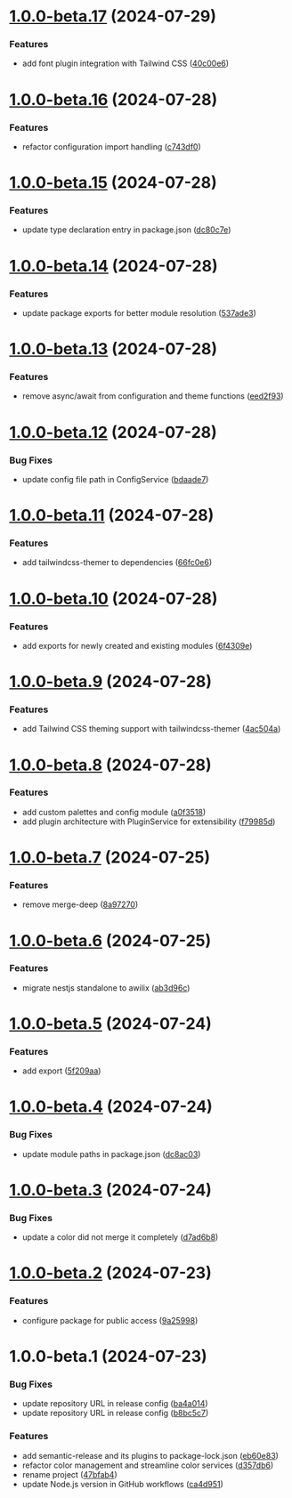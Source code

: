 # [1.0.0-beta.17](https://github.com/Udixio/theme/compare/v1.0.0-beta.16...v1.0.0-beta.17) (2024-07-29)


### Features

* add font plugin integration with Tailwind CSS ([40c00e6](https://github.com/Udixio/theme/commit/40c00e621dd23933242eda57c92dbab3913a0c72))

# [1.0.0-beta.16](https://github.com/Udixio/theme/compare/v1.0.0-beta.15...v1.0.0-beta.16) (2024-07-28)


### Features

* refactor configuration import handling ([c743df0](https://github.com/Udixio/theme/commit/c743df06c5d95fb01c2816f222075b0f024297ef))

# [1.0.0-beta.15](https://github.com/Udixio/theme/compare/v1.0.0-beta.14...v1.0.0-beta.15) (2024-07-28)


### Features

* update type declaration entry in package.json ([dc80c7e](https://github.com/Udixio/theme/commit/dc80c7e1d643359c2dc5a61cde35fcd9d4c225a0))

# [1.0.0-beta.14](https://github.com/Udixio/theme/compare/v1.0.0-beta.13...v1.0.0-beta.14) (2024-07-28)


### Features

* update package exports for better module resolution ([537ade3](https://github.com/Udixio/theme/commit/537ade3b1c47759956cc0d68ce3b20ab5e7042cb))

# [1.0.0-beta.13](https://github.com/Udixio/theme/compare/v1.0.0-beta.12...v1.0.0-beta.13) (2024-07-28)


### Features

* remove async/await from configuration and theme functions ([eed2f93](https://github.com/Udixio/theme/commit/eed2f93ce5fe847f71e9aa83e26db000a848e52d))

# [1.0.0-beta.12](https://github.com/Udixio/theme/compare/v1.0.0-beta.11...v1.0.0-beta.12) (2024-07-28)


### Bug Fixes

* update config file path in ConfigService ([bdaade7](https://github.com/Udixio/theme/commit/bdaade7bc350130718daccc7eb6304dba0450868))

# [1.0.0-beta.11](https://github.com/Udixio/theme/compare/v1.0.0-beta.10...v1.0.0-beta.11) (2024-07-28)


### Features

* add tailwindcss-themer to dependencies ([66fc0e6](https://github.com/Udixio/theme/commit/66fc0e6d44066a5ff5b920dd262793bc246dd184))

# [1.0.0-beta.10](https://github.com/Udixio/theme/compare/v1.0.0-beta.9...v1.0.0-beta.10) (2024-07-28)


### Features

* add exports for newly created and existing modules ([6f4309e](https://github.com/Udixio/theme/commit/6f4309efa9c2c710a1e3d643417aa38b13bb2a4e))

# [1.0.0-beta.9](https://github.com/Udixio/theme/compare/v1.0.0-beta.8...v1.0.0-beta.9) (2024-07-28)


### Features

* add Tailwind CSS theming support with tailwindcss-themer ([4ac504a](https://github.com/Udixio/theme/commit/4ac504a35e9aba685dd420646d6c68df4cfa8ac1))

# [1.0.0-beta.8](https://github.com/Udixio/theme/compare/v1.0.0-beta.7...v1.0.0-beta.8) (2024-07-28)


### Features

* add custom palettes and config module ([a0f3518](https://github.com/Udixio/theme/commit/a0f35183f390a9b066eb8e2acc8f7fb87e788121))
* add plugin architecture with PluginService for extensibility ([f79985d](https://github.com/Udixio/theme/commit/f79985d0b95ef41767595ed52519f074c6f6a8b9))

# [1.0.0-beta.7](https://github.com/Udixio/theme/compare/v1.0.0-beta.6...v1.0.0-beta.7) (2024-07-25)


### Features

* remove merge-deep ([8a97270](https://github.com/Udixio/theme/commit/8a972708b60e389358d747cf80d8deb2207535ea))

# [1.0.0-beta.6](https://github.com/Udixio/theme/compare/v1.0.0-beta.5...v1.0.0-beta.6) (2024-07-25)


### Features

* migrate nestjs standalone to awilix ([ab3d96c](https://github.com/Udixio/theme/commit/ab3d96ceaf7445a63dc0cb2e5dc39d460ffc16c4))

# [1.0.0-beta.5](https://github.com/Udixio/theme/compare/v1.0.0-beta.4...v1.0.0-beta.5) (2024-07-24)


### Features

* add export ([5f209aa](https://github.com/Udixio/theme/commit/5f209aa482ebae309bcabe957660d6d8582c3a1e))

# [1.0.0-beta.4](https://github.com/Udixio/theme/compare/v1.0.0-beta.3...v1.0.0-beta.4) (2024-07-24)


### Bug Fixes

* update module paths in package.json ([dc8ac03](https://github.com/Udixio/theme/commit/dc8ac03c86703a89d36f4858f4d737fc728b777a))

# [1.0.0-beta.3](https://github.com/Udixio/theme/compare/v1.0.0-beta.2...v1.0.0-beta.3) (2024-07-24)


### Bug Fixes

* update a color did not merge it completely ([d7ad6b8](https://github.com/Udixio/theme/commit/d7ad6b887a23924a72b74d12eb1551c1c836d47a))

# [1.0.0-beta.2](https://github.com/Udixio/theme/compare/v1.0.0-beta.1...v1.0.0-beta.2) (2024-07-23)


### Features

* configure package for public access ([9a25998](https://github.com/Udixio/theme/commit/9a2599806a3ad39a099a34a99a8e68b04e3b9f4c))

# 1.0.0-beta.1 (2024-07-23)


### Bug Fixes

* update repository URL in release config ([ba4a014](https://github.com/Udixio/theme/commit/ba4a01400e4090b281ee015d32c5506529448253))
* update repository URL in release config ([b8bc5c7](https://github.com/Udixio/theme/commit/b8bc5c74717037e6e08e085c8aeb6b02364609b9))


### Features

* add semantic-release and its plugins to package-lock.json ([eb60e83](https://github.com/Udixio/theme/commit/eb60e8399aecb0089705904e8c44731ea1366d87))
* refactor color management and streamline color services ([d357db6](https://github.com/Udixio/theme/commit/d357db67d334aea2eae1f6df3a265e65f9c57e7b))
* rename project ([47bfab4](https://github.com/Udixio/theme/commit/47bfab4ca40e5848e89c633b747ef3ae5ef8fc78))
* update Node.js version in GitHub workflows ([ca4d951](https://github.com/Udixio/theme/commit/ca4d951057782b122e58103a091dceb12d4a5cd3))
